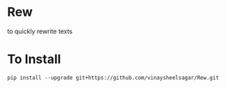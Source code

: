 # Rew
to quickly rewrite texts

# To Install
~~~
pip install --upgrade git+https://github.com/vinaysheelsagar/Rew.git
~~~
